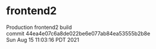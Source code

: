 # frontend2  
Production frontend2 build  
commit 44ea4e07c6a8de022be6e077ab84ea53555b2b8e  
Sun Aug 15 11:03:16 PDT 2021  
